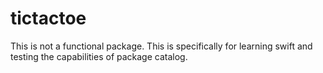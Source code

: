 # tictactoe

This is not a functional package. This is specifically for learning swift and testing the capabilities of package catalog.
